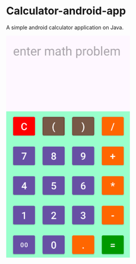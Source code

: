 # Calculator-android-app
A simple android calculator application on Java.

![](AppScreenshots/calcScreenshot.png)

